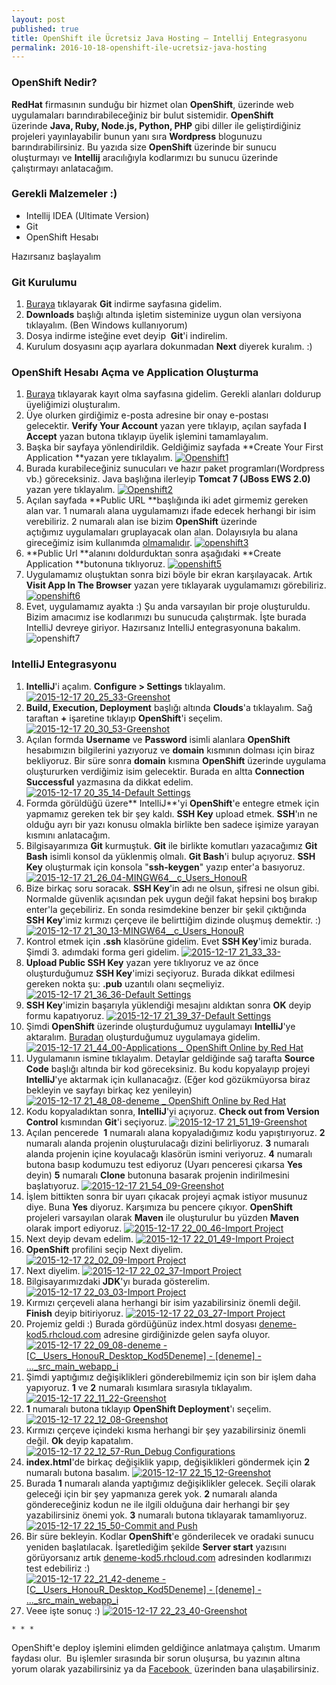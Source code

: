 ```yaml
---
layout: post
published: true
title: OpenShift ile Ücretsiz Java Hosting – Intellij Entegrasyonu
permalink: 2016-10-18-openshift-ile-ucretsiz-java-hosting
---
```

### OpenShift Nedir?

**RedHat** firmasının sunduğu bir hizmet olan **OpenShift**, üzerinde web uygulamaları barındırabileceğiniz bir bulut sistemidir. **OpenShift** üzerinde **Java, Ruby, Node.js, Python, PHP** gibi diller ile geliştirdiğiniz projeleri yayınlayabilir bunun yanı sıra **Wordpress** blogunuzu barındırabilirsiniz. Bu yazıda size **OpenShift** üzerinde bir sunucu oluşturmayı ve **Intellij** aracılığıyla kodlarımızı bu sunucu üzerinde çalıştırmayı anlatacağım.

### Gerekli Malzemeler :)

*   Intellij IDEA (Ultimate Version)
*   Git
*   OpenShift Hesabı

Hazırsanız başlayalım

### Git Kurulumu

1.  [Buraya](https://git-scm.com/downloads) tıklayarak **Git** indirme sayfasına gidelim.
2.  **Downloads** başlığı altında işletim sisteminize uygun olan versiyona tıklayalım. (Ben Windows kullanıyorum)
3.  Dosya indirme isteğine evet deyip  **Git**'i indirelim.
4.  Kurulum dosyasını açıp ayarlara dokunmadan **Next** diyerek kuralım. :)

### **OpenShift Hesabı Açma ve Application Oluşturma**

1.  [Buraya](https://openshift.redhat.com/app/account/new?then=%2Fapp%2Fconsole) tıklayarak kayıt olma sayfasına gidelim. Gerekli alanları doldurup üyeliğimizi oluşturalım.
2.  Üye olurken girdiğimiz e-posta adresine bir onay e-postası gelecektir. **Verify Your Account** yazan yere tıklayıp, açılan sayfada **I Accept** yazan butona tıklayıp üyelik işlemini tamamlayalım.
3.  Başka bir sayfaya yönlendirildik. Geldiğimiz sayfada **Create Your First Application **yazan yere tıklayalım. [![Openshift1](http://kod5.org/wp-content/uploads/2015-12-17-18_36_05-Welcome-to-OpenShift-_-OpenShift-Online-by-Red-Hat.png)](http://kod5.org/wp-content/uploads/2015-12-17-18_36_05-Welcome-to-OpenShift-_-OpenShift-Online-by-Red-Hat.png)
4.  Burada kurabileceğiniz sunucuları ve hazır paket programları(Wordpress vb.) göreceksiniz. Java başlığına ilerleyip **Tomcat 7 (JBoss EWS 2.0)** yazan yere tıklayalım. [![Openshift2](http://kod5.org/wp-content/uploads/2015-12-17-18_36_51-Create-a-New-Application-_-OpenShift-Online-by-Red-Hat.png)](http://kod5.org/wp-content/uploads/2015-12-17-18_36_51-Create-a-New-Application-_-OpenShift-Online-by-Red-Hat.png)
5.  Açılan sayfada **Public URL **başlığında iki adet girmemiz gereken alan var. 1 numaralı alana uygulamamızı ifade edecek herhangi bir isim verebiliriz. 2 numaralı alan ise bizim **OpenShift** üzerinde açtığımız uygulamaları gruplayacak olan alan. Dolayısıyla bu alana gireceğimiz isim kullanımda <span style="text-decoration: underline;">olmamalıdır</span>. [![openshift3](http://kod5.org/wp-content/uploads/2015-12-17-18_46_58-Create-a-New-Application-_-OpenShift-Onli1ne-by-Red-Hat.png)](http://kod5.org/wp-content/uploads/2015-12-17-18_46_58-Create-a-New-Application-_-OpenShift-Onli1ne-by-Red-Hat.png)
6.  **Public Url **alanını doldurduktan sonra aşağıdaki **Create Application **butonuna tıklıyoruz. [![openshift5](http://kod5.org/wp-content/uploads/2015-12-17-19_04_01-Create-a-New-Application-_-OpenShift-Online-by-Red-Hat1.png)](http://kod5.org/wp-content/uploads/2015-12-17-19_04_01-Create-a-New-Application-_-OpenShift-Online-by-Red-Hat1.png)
7.  Uygulamamız oluştuktan sonra bizi böyle bir ekran karşılayacak. Artık **Visit App In The Browser** yazan yere tıklayarak uygulamamızı görebiliriz. [![openshift6](http://kod5.org/wp-content/uploads/2015-12-17-20_08_27-Next-Steps-_-OpenShift-Online-by-Red-Hat.png)](http://kod5.org/wp-content/uploads/2015-12-17-20_08_27-Next-Steps-_-OpenShift-Online-by-Red-Hat.png)
8.  Evet, uygulamamız ayakta :) Şu anda varsayılan bir proje oluşturuldu. Bizim amacımız ise kodlarımızı bu sunucuda çalıştırmak. İşte burada IntelliJ devreye giriyor. Hazırsanız IntelliJ entegrasyonuna bakalım. ![openshift7](http://kod5.org/wp-content/uploads/2015-12-17-20_12_22-Welcome-to-OpenShift.png)

### IntelliJ Entegrasyonu

1.  **IntelliJ**'i açalım. **Configure > Settings** tıklayalım. [![2015-12-17 20_25_33-Greenshot](http://kod5.org/wp-content/uploads/2015-12-17-20_25_33-Greenshot.png)](http://kod5.org/wp-content/uploads/2015-12-17-20_25_33-Greenshot.png)
2.  **Build, Execution, Deployment** başlığı altında **Clouds**'a tıklayalım. Sağ taraftan **+** işaretine tıklayıp **OpenShift**'i seçelim. [![2015-12-17 20_30_53-Greenshot](http://kod5.org/wp-content/uploads/2015-12-17-20_30_53-Greenshot.png)](http://kod5.org/wp-content/uploads/2015-12-17-20_30_53-Greenshot.png)
3.  Açılan formda **Username** ve **Password** isimli alanlara **OpenShift** hesabımızın bilgilerini yazıyoruz ve **domain** kısmının dolması için biraz bekliyoruz. Bir süre sonra **domain** kısmına **OpenShift** üzerinde uygulama oluştururken verdiğimiz isim gelecektir. Burada en altta **Connection Successful** yazmasına da dikkat edelim. [![2015-12-17 20_35_14-Default Settings](http://kod5.org/wp-content/uploads/2015-12-17-20_35_14-Default-Settings.png)](http://kod5.org/wp-content/uploads/2015-12-17-20_35_14-Default-Settings.png)
4.  Formda görüldüğü üzere** IntelliJ**'yi **OpenShift**'e entegre etmek için yapmamız gereken tek bir şey kaldı. **SSH Key** upload etmek. **SSH**'ın ne olduğu ayrı bir yazı konusu olmakla birlikte ben sadece işimize yarayan kısmını anlatacağım.
5.  Bilgisayarımıza **Git** kurmuştuk. **Git** ile birlikte komutları yazacağımız **Git Bash** isimli konsol da yüklenmiş olmalı. **Git Bash**'i bulup açıyoruz. **SSH Key** oluşturmak için konsola "**ssh-keygen**" yazıp enter'a basıyoruz. [![2015-12-17 21_26_04-MINGW64__c_Users_HonouR](http://kod5.org/wp-content/uploads/2015-12-17-21_26_04-MINGW64__c_Users_HonouR.png)](http://kod5.org/wp-content/uploads/2015-12-17-21_26_04-MINGW64__c_Users_HonouR.png)
6.  Bize birkaç soru soracak. **SSH Key**'in adı ne olsun, şifresi ne olsun gibi. Normalde güvenlik açısından pek uygun değil fakat hepsini boş bırakıp enter'la geçebiliriz. En sonda resimdekine benzer bir şekil çıktığında **SSH Key**'imiz kırmızı çerçeve ile belirttiğim dizinde oluşmuş demektir. :) [![2015-12-17 21_30_13-MINGW64__c_Users_HonouR](http://kod5.org/wp-content/uploads/2015-12-17-21_30_13-MINGW64__c_Users_HonouR.png)](http://kod5.org/wp-content/uploads/2015-12-17-21_30_13-MINGW64__c_Users_HonouR.png)
7.  Kontrol etmek için **.ssh** klasörüne gidelim. Evet **SSH Key**'imiz burada. Şimdi 3\. adımdaki forma geri gidelim. [![2015-12-17 21_33_33-](http://kod5.org/wp-content/uploads/2015-12-17-21_33_33-.png)](http://kod5.org/wp-content/uploads/2015-12-17-21_33_33-.png)
8.  **Upload Public SSH Key** yazan yere tıklıyoruz ve az önce oluşturduğumuz **SSH Key**'imizi seçiyoruz. Burada dikkat edilmesi gereken nokta şu: **.pub** uzantılı olanı seçmeliyiz. [![2015-12-17 21_36_36-Default Settings](http://kod5.org/wp-content/uploads/2015-12-17-21_36_36-Default-Settings.png)](http://kod5.org/wp-content/uploads/2015-12-17-21_36_36-Default-Settings.png)
9.  **SSH Key**'imizin başarıyla yüklendiği mesajını aldıktan sonra **OK** deyip formu kapatıyoruz. [![2015-12-17 21_39_37-Default Settings](http://kod5.org/wp-content/uploads/2015-12-17-21_39_37-Default-Settings.png)](http://kod5.org/wp-content/uploads/2015-12-17-21_39_37-Default-Settings.png)
10.  Şimdi **OpenShift** üzerinde oluşturduğumuz uygulamayı **IntelliJ**'ye aktaralım. [Buradan](https://openshift.redhat.com/app/console/applications) oluşturduğumuz uygulamaya gidelim. [![2015-12-17 21_44_00-Applications _ OpenShift Online by Red Hat](http://kod5.org/wp-content/uploads/2015-12-17-21_44_00-Applications-_-OpenShift-Online-by-Red-Hat.png)](http://kod5.org/wp-content/uploads/2015-12-17-21_44_00-Applications-_-OpenShift-Online-by-Red-Hat.png)
11.  Uygulamanın ismine tıklayalım. Detaylar geldiğinde sağ tarafta **Source Code** başlığı altında bir kod göreceksiniz. Bu kodu kopyalayıp projeyi **IntelliJ**'ye aktarmak için kullanacağız. (Eğer kod gözükmüyorsa biraz bekleyin ve sayfayı birkaç kez yenileyin) [![2015-12-17 21_48_08-deneme _ OpenShift Online by Red Hat](http://kod5.org/wp-content/uploads/2015-12-17-21_48_08-deneme-_-OpenShift-Online-by-Red-Hat.png)](http://kod5.org/wp-content/uploads/2015-12-17-21_48_08-deneme-_-OpenShift-Online-by-Red-Hat.png)
12.  Kodu kopyaladıktan sonra, **IntelliJ**'yi açıyoruz. **Check out from Version Control** kısmından **Git**'i seçiyoruz. [![2015-12-17 21_51_19-Greenshot](http://kod5.org/wp-content/uploads/2015-12-17-21_51_19-Greenshot.png)](http://kod5.org/wp-content/uploads/2015-12-17-21_51_19-Greenshot.png)
13.  Açılan pencerede  **1** numaralı alana kopyaladığımız kodu yapıştırıyoruz. **2** numaralı alanda projenin oluşturulacağı dizini belirliyoruz. **3** numaralı alanda projenin içine koyulacağı klasörün ismini veriyoruz. **4** numaralı butona basıp kodumuzu test ediyoruz (Uyarı penceresi çıkarsa **Yes** deyin) **5** numaralı **Clone** butonuna basarak projenin indirilmesini başlatıyoruz. [![2015-12-17 21_54_09-Greenshot](http://kod5.org/wp-content/uploads/2015-12-17-21_54_09-Greenshot.png)](http://kod5.org/wp-content/uploads/2015-12-17-21_54_09-Greenshot.png)
14.  İşlem bittikten sonra bir uyarı çıkacak projeyi açmak istiyor musunuz diye. Buna **Yes** diyoruz. Karşımıza bu pencere çıkıyor. **OpenShift** projeleri varsayılan olarak **Maven** ile oluşturulur bu yüzden **Maven** olarak import ediyoruz. [![2015-12-17 22_00_46-Import Project](http://kod5.org/wp-content/uploads/2015-12-17-22_00_46-Import-Project.png)](http://kod5.org/wp-content/uploads/2015-12-17-22_00_46-Import-Project.png)
15.  Next deyip devam edelim. [![2015-12-17 22_01_49-Import Project](http://kod5.org/wp-content/uploads/2015-12-17-22_01_49-Import-Project.png)](http://kod5.org/wp-content/uploads/2015-12-17-22_01_49-Import-Project.png)
16.  **OpenShift** profilini seçip Next diyelim. [![2015-12-17 22_02_09-Import Project](http://kod5.org/wp-content/uploads/2015-12-17-22_02_09-Import-Project.png)](http://kod5.org/wp-content/uploads/2015-12-17-22_02_09-Import-Project.png)
17.  Next diyelim. [![2015-12-17 22_02_37-Import Project](http://kod5.org/wp-content/uploads/2015-12-17-22_02_37-Import-Project.png)](http://kod5.org/wp-content/uploads/2015-12-17-22_02_37-Import-Project.png)
18.  Bilgisayarımızdaki **JDK**'yı burada gösterelim. [![2015-12-17 22_03_03-Import Project](http://kod5.org/wp-content/uploads/2015-12-17-22_03_03-Import-Project.png)](http://kod5.org/wp-content/uploads/2015-12-17-22_03_03-Import-Project.png)
19.  Kırmızı çerçeveli alana herhangi bir isim yazabilirsiniz önemli değil. **Finish** deyip bitiriyoruz. [![2015-12-17 22_03_27-Import Project](http://kod5.org/wp-content/uploads/2015-12-17-22_03_27-Import-Project.png)](http://kod5.org/wp-content/uploads/2015-12-17-22_03_27-Import-Project.png)
20.  Projemiz geldi :) Burada gördüğünüz index.html dosyası [deneme-kod5.rhcloud.com](http://deneme-kod5.rhcloud.com/) adresine girdiğinizde gelen sayfa oluyor. [![2015-12-17 22_09_08-deneme - [C__Users_HonouR_Desktop_Kod5Deneme] - [deneme] - ..._src_main_webapp_i](http://kod5.org/wp-content/uploads/2015-12-17-22_09_08-deneme-C__Users_HonouR_Desktop_Kod5Deneme-deneme-..._src_main_webapp_i.png)](http://kod5.org/wp-content/uploads/2015-12-17-22_09_08-deneme-C__Users_HonouR_Desktop_Kod5Deneme-deneme-..._src_main_webapp_i.png)
21.  Şimdi yaptığımız değişiklikleri gönderebilmemiz için son bir işlem daha yapıyoruz. **1** ve **2** numaralı kısımlara sırasıyla tıklayalım. [![2015-12-17 22_11_22-Greenshot](http://kod5.org/wp-content/uploads/2015-12-17-22_11_22-Greenshot.png)](http://kod5.org/wp-content/uploads/2015-12-17-22_11_22-Greenshot.png)
22.  **1** numaralı butona tıklayıp **OpenShift Deployment**'ı seçelim. [![2015-12-17 22_12_08-Greenshot](http://kod5.org/wp-content/uploads/2015-12-17-22_12_08-Greenshot.png)](http://kod5.org/wp-content/uploads/2015-12-17-22_12_08-Greenshot.png)
23.  Kırmızı çerçeve içindeki kısma herhangi bir şey yazabilirsiniz önemli değil. **Ok** deyip kapatalım. [![2015-12-17 22_12_57-Run_Debug Configurations](http://kod5.org/wp-content/uploads/2015-12-17-22_12_57-Run_Debug-Configurations.png)](http://kod5.org/wp-content/uploads/2015-12-17-22_12_57-Run_Debug-Configurations.png)
24.  **index.html**'de birkaç değişiklik yapıp, değişiklikleri göndermek için **2** numaralı butona basalım. [![2015-12-17 22_15_12-Greenshot](http://kod5.org/wp-content/uploads/2015-12-17-22_15_12-Greenshot.png)](http://kod5.org/wp-content/uploads/2015-12-17-22_15_12-Greenshot.png)
25.  Burada **1** numaralı alanda yaptığımız değişiklikler gelecek. Seçili olarak geleceği için bir şey yapmanıza gerek yok. **2** numaralı alanda göndereceğiniz kodun ne ile ilgili olduğuna dair herhangi bir şey yazabilirsiniz önemi yok. **3** numaralı butona tıklayarak tamamlıyoruz. [![2015-12-17 22_15_50-Commit and Push](http://kod5.org/wp-content/uploads/2015-12-17-22_15_50-Commit-and-Push.png)](http://kod5.org/wp-content/uploads/2015-12-17-22_15_50-Commit-and-Push.png)
26.  Bir süre bekleyin. Kodlar **OpenShift**'e gönderilecek ve oradaki sunucu yeniden başlatılacak. İşaretlediğim şekilde **Server start** yazısını görüyorsanız artık [deneme-kod5.rhcloud.com](http://deneme-kod5.rhcloud.com) adresinden kodlarımızı test edebiliriz :) [![2015-12-17 22_21_42-deneme - [C__Users_HonouR_Desktop_Kod5Deneme] - [deneme] - ..._src_main_webapp_i](http://kod5.org/wp-content/uploads/2015-12-17-22_21_42-deneme-C__Users_HonouR_Desktop_Kod5Deneme-deneme-..._src_main_webapp_i.png)](http://kod5.org/wp-content/uploads/2015-12-17-22_21_42-deneme-C__Users_HonouR_Desktop_Kod5Deneme-deneme-..._src_main_webapp_i.png)
27.  Veee işte sonuç :) [![2015-12-17 22_23_40-Greenshot](http://kod5.org/wp-content/uploads/2015-12-17-22_23_40-Greenshot.png)](http://kod5.org/wp-content/uploads/2015-12-17-22_23_40-Greenshot.png)

    * * *

OpenShift'e deploy işlemini elimden geldiğince anlatmaya çalıştım. Umarım faydası olur.  Bu işlemler sırasında bir sorun oluşursa, bu yazının altına yorum olarak yazabilirsiniz ya da [Facebook ](https://www.facebook.com/onurozcn) üzerinden bana ulaşabilirsiniz.